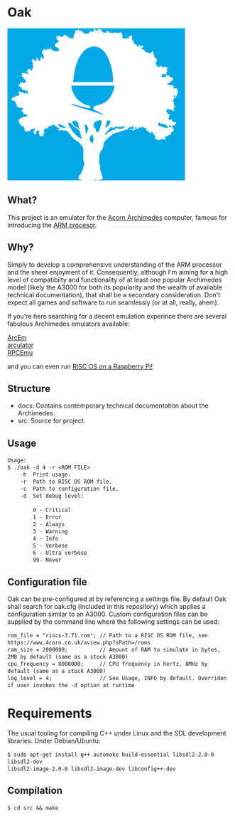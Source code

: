 # Oak

![Archimedes logo](./docs/oak_logo.png)

## What?

This project is an emulator for the [Acorn Archimedes](https://en.wikipedia.org/wiki/Acorn_Archimedes)
computer, famous for introducing the [ARM procesor](https://en.wikipedia.org/wiki/ARM_Architecture).

## Why?

Simply to develop a comprehensive understanding of the ARM processor and the sheer 
enjoyment of it. Consequently, although I'm aiming for a high level of compatibilty and 
functionality of at least one popular Archimedes model (likely the A3000 for both 
its popularity and the wealth of available technical documentation), that shall
be a secondary consideration. Don't expect all games and software to run seamlessly 
(or at all, really, ahem).

If you're here searching for a decent emulation experince there are several 
fabulous Archimedes emulators available:

[ArcEm](http://arcem.sourceforge.net)  
[arculator](http://b-em.bbcmicro.com/arculator)  
[RPCEmu](https://www.marutan.net/rpcemuspoon)  

and you can even run [RISC OS on a Raspberry Pi!](https://www.riscosopen.org/content/downloads/raspberry-pi)

## Structure

* docs: Contains contemporary technical documentation about the Archimedes.  
* src: Source for project.

## Usage

```
Usage:
$ ./oak -d 4 -r <ROM FILE>
	-h	Print usage.
	-r	Path to RISC OS ROM file.
	-c	Path to configuration file.
	-d	Set debug level:

		0 - Critical
		1 - Error
		2 - Always
		3 - Warning
		4 - Info
		5 - Verbose
		6 - Ultra verbose
		99- Never
```

## Configuration file

Oak can be pre-configured at by referencing a settings file. By default Oak shall search for 
oak.cfg (included in this repository) which applies a configuration similar to an A3000. Custom 
configuration files can be supplied by the command line where the following settings can be used:

```
rom_file = "riscs-3.71.rom"; // Path to a RISC OS ROM file, see https://www.4corn.co.uk/aview.php?sPath=/roms
ram_size = 2000000;          // Amount of RAM to simulate in bytes, 2MB by default (same as a stock A3000)
cpu_frequency = 8000000;     // CPU frequency in hertz, 8MHz by default (same as a stock A3000)
log_level = 4;               // See Usage, INFO by default. Overriden if user invokes the -d option at runtime

```

# Requirements

The usual tooling for compiling C++ under Linux and the SDL development libraries. Under Debian/Ubuntu: 

```
$ sudo apt-get install g++ automake build-essential libsdl2-2.0-0 libsdl2-dev 
libsdl2-image-2.0-0 libsdl2-image-dev libconfig++-dev
```

## Compilation

```
$ cd src && make
```


